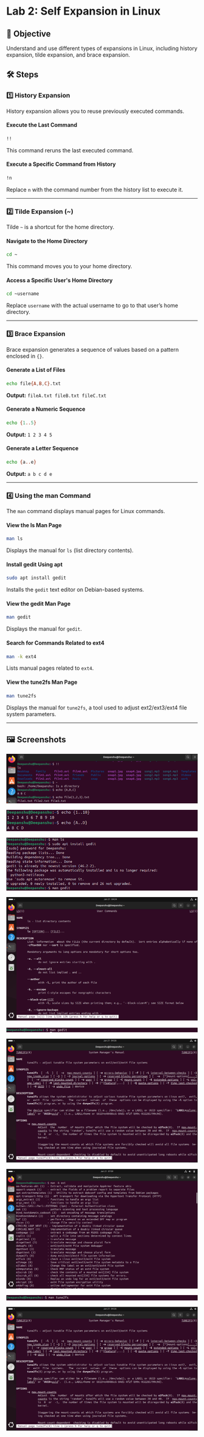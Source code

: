 # Lab 2: Self Expansion in Linux

## 📌 Objective  
Understand and use different types of expansions in Linux, including history expansion, tilde expansion, and brace expansion.

## 🛠️ Steps  

### 1️⃣ **History Expansion**  
History expansion allows you to reuse previously executed commands.  

#### **Execute the Last Command**  
```bash
!!
```
This command reruns the last executed command.  

#### **Execute a Specific Command from History**  
```bash
!n
```
Replace `n` with the command number from the history list to execute it.

---  
### 2️⃣ **Tilde Expansion (~)**  
Tilde `~` is a shortcut for the home directory.  

#### **Navigate to the Home Directory**  
```bash
cd ~
```
This command moves you to your home directory.  

#### **Access a Specific User's Home Directory**  
```bash
cd ~username
```
Replace `username` with the actual username to go to that user’s home directory.  

---  
### 3️⃣ **Brace Expansion**  
Brace expansion generates a sequence of values based on a pattern enclosed in `{}`.

#### **Generate a List of Files**  
```bash
echo file{A,B,C}.txt
```
**Output:** `fileA.txt fileB.txt fileC.txt`

#### **Generate a Numeric Sequence**  
```bash
echo {1..5}
```
**Output:** `1 2 3 4 5`

#### **Generate a Letter Sequence**  
```bash
echo {a..e}
```
**Output:** `a b c d e`

---  
### 4️⃣ **Using the man Command**  
The `man` command displays manual pages for Linux commands.

#### **View the ls Man Page**  
```bash
man ls
```
Displays the manual for `ls` (list directory contents).

#### **Install gedit Using apt**  
```bash
sudo apt install gedit
```
Installs the `gedit` text editor on Debian-based systems.

#### **View the gedit Man Page**  
```bash
man gedit
```
Displays the manual for `gedit`.

#### **Search for Commands Related to ext4**  
```bash
man -k ext4
```
Lists manual pages related to `ext4`.

#### **View the tune2fs Man Page**  
```bash
man tune2fs
```
Displays the manual for `tune2fs`, a tool used to adjust ext2/ext3/ext4 file system parameters.

---  
## 🖼️ **Screenshots**  
![image alt](https://github.com/deepanshusingla076/G18-Linux-administration-/blob/3146fd73fd4aa023ced1524878dcd5fd3218cdc3/lab2-1.png)  

![image alt](https://github.com/deepanshusingla076/G18-Linux-administration-/blob/34a552139f0cf626495ba0a0b1a8255b060919ef/lab2-2.png)  

![image alt](https://github.com/deepanshusingla076/G18-Linux-administration-/blob/ed407bf6cb6ca9e5444a4cd7d823c249ee9f22ea/lab2-3.png) 

![man ls](https://github.com/deepanshusingla076/G18-Linux-administration-/blob/f10ee3d5e4e3d52587056cda861d119c16aa044c/lab2-9.png)

![man gedit](https://github.com/deepanshusingla076/G18-Linux-administration-/blob/7719d5512b9f937e1e55938a8ee157e018a99b28/lab2-4.png)  

![man gedit](https://github.com/deepanshusingla076/G18-Linux-administration-/blob/c9dc2fb631d7735aa537dd4b7f92ee9d962799d9/lab2-6.png)

![man -k ext](https://github.com/deepanshusingla076/G18-Linux-administration-/blob/681c35285933673117157a071896446e5be07cdb/lab2-5.png)  

![man tune2fs](https://github.com/deepanshusingla076/G18-Linux-administration-/blob/c4aba6c80cc4df45cac03503f330bae1b16f603d/lab2-8.png)

![man tune2fs](https://github.com/deepanshusingla076/G18-Linux-administration-/blob/c9dc2fb631d7735aa537dd4b7f92ee9d962799d9/lab2-6.png)


